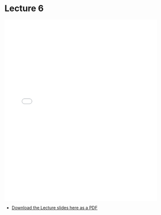# Lecture 6

<div>
<iframe src="../../102_lec6.pdf" width="100%" height="600px" frameBorder="0"> </iframe>
</div>

- [Download the Lecture slides here as a PDF](../../102_lec6.pdf)